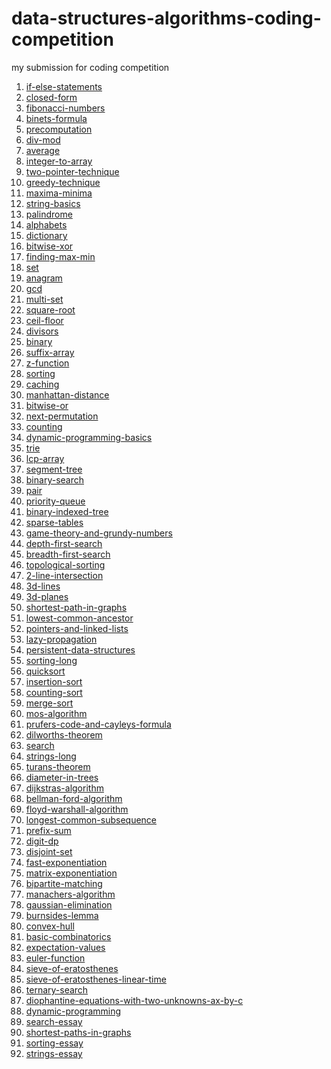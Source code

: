 # data-structures-algorithms-coding-competition
my submission for coding competition
<ol>
<li><a href="https://www.hackerrank.com/topics/if-else-statements">if-else-statements</a></li>
<li><a href="https://www.hackerrank.com/topics/closed-form">closed-form</a></li>
<li><a href="https://www.hackerrank.com/topics/fibonacci-numbers">fibonacci-numbers</a></li>
<li><a href="https://www.hackerrank.com/topics/binets-formula">binets-formula</a></li>
<li><a href="https://www.hackerrank.com/topics/precomputation">precomputation</a></li>
<li><a href="https://www.hackerrank.com/topics/div-mod">div-mod</a></li>
<li><a href="https://www.hackerrank.com/topics/average">average</a></li>
<li><a href="https://www.hackerrank.com/topics/integer-to-array">integer-to-array</a></li>
<li><a href="https://www.hackerrank.com/topics/two-pointer-technique">two-pointer-technique</a></li>
<li><a href="https://www.hackerrank.com/topics/greedy-technique">greedy-technique</a></li>
<li><a href="https://www.hackerrank.com/topics/maxima-minima">maxima-minima</a></li>
<li><a href="https://www.hackerrank.com/topics/string-basics">string-basics</a></li>
<li><a href="https://www.hackerrank.com/topics/palindrome">palindrome</a></li>
<li><a href="https://www.hackerrank.com/topics/alphabets">alphabets</a></li>
<li><a href="https://www.hackerrank.com/topics/dictionary">dictionary</a></li>
<li><a href="https://www.hackerrank.com/topics/bitwise-xor">bitwise-xor</a></li>
<li><a href="https://www.hackerrank.com/topics/finding-max-min">finding-max-min</a></li>
<li><a href="https://www.hackerrank.com/topics/set">set</a></li>
<li><a href="https://www.hackerrank.com/topics/anagram">anagram</a></li>
<li><a href="https://www.hackerrank.com/topics/gcd">gcd</a></li>
<li><a href="https://www.hackerrank.com/topics/multi-set">multi-set</a></li>
<li><a href="https://www.hackerrank.com/topics/square-root">square-root</a></li>
<li><a href="https://www.hackerrank.com/topics/ceil-floor">ceil-floor</a></li>
<li><a href="https://www.hackerrank.com/topics/divisors">divisors</a></li>
<li><a href="https://www.hackerrank.com/topics/binary">binary</a></li>
<li><a href="https://www.hackerrank.com/topics/suffix-array">suffix-array</a></li>
<li><a href="https://www.hackerrank.com/topics/z-function">z-function</a></li>
<li><a href="https://www.hackerrank.com/topics/sorting">sorting</a></li>
<li><a href="https://www.hackerrank.com/topics/caching">caching</a></li>
<li><a href="https://www.hackerrank.com/topics/manhattan-distance">manhattan-distance</a></li>
<li><a href="https://www.hackerrank.com/topics/bitwise-or">bitwise-or</a></li>
<li><a href="https://www.hackerrank.com/topics/next-permutation">next-permutation</a></li>
<li><a href="https://www.hackerrank.com/topics/counting">counting</a></li>
<li><a href="https://www.hackerrank.com/topics/dynamic-programming-basics">dynamic-programming-basics</a></li>
<li><a href="https://www.hackerrank.com/topics/trie">trie</a></li>
<li><a href="https://www.hackerrank.com/topics/lcp-array">lcp-array</a></li>
<li><a href="https://www.hackerrank.com/topics/segment-tree">segment-tree</a></li>
<li><a href="https://www.hackerrank.com/topics/binary-search">binary-search</a></li>
<li><a href="https://www.hackerrank.com/topics/pair">pair</a></li>
<li><a href="https://www.hackerrank.com/topics/priority-queue">priority-queue</a></li>
<li><a href="https://www.hackerrank.com/topics/binary-indexed-tree">binary-indexed-tree</a></li>
<li><a href="https://www.hackerrank.com/topics/sparse-tables">sparse-tables</a></li>
<li><a href="https://www.hackerrank.com/topics/game-theory-and-grundy-numbers">game-theory-and-grundy-numbers</a></li>
<li><a href="https://www.hackerrank.com/topics/depth-first-search">depth-first-search</a></li>
<li><a href="https://www.hackerrank.com/topics/breadth-first-search">breadth-first-search</a></li>
<li><a href="https://www.hackerrank.com/topics/topological-sorting">topological-sorting</a></li>
<li><a href="https://www.hackerrank.com/topics/2-line-intersection">2-line-intersection</a></li>
<li><a href="https://www.hackerrank.com/topics/3d-lines">3d-lines</a></li>
<li><a href="https://www.hackerrank.com/topics/3d-planes">3d-planes</a></li>
<li><a href="https://www.hackerrank.com/topics/shortest-path-in-graphs">shortest-path-in-graphs</a></li>
<li><a href="https://www.hackerrank.com/topics/lowest-common-ancestor">lowest-common-ancestor</a></li>
<li><a href="https://www.hackerrank.com/topics/pointers-and-linked-lists">pointers-and-linked-lists</a></li>
<li><a href="https://www.hackerrank.com/topics/lazy-propagation">lazy-propagation</a></li>
<li><a href="https://www.hackerrank.com/topics/persistent-data-structures">persistent-data-structures</a></li>
<li><a href="https://www.hackerrank.com/topics/sorting-long">sorting-long</a></li>
<li><a href="https://www.hackerrank.com/topics/quicksort">quicksort</a></li>
<li><a href="https://www.hackerrank.com/topics/insertion-sort">insertion-sort</a></li>
<li><a href="https://www.hackerrank.com/topics/counting-sort">counting-sort</a></li>
<li><a href="https://www.hackerrank.com/topics/merge-sort">merge-sort</a></li>
<li><a href="https://www.hackerrank.com/topics/mos-algorithm">mos-algorithm</a></li>
<li><a href="https://www.hackerrank.com/topics/prufers-code-and-cayleys-formula">prufers-code-and-cayleys-formula</a></li>
<li><a href="https://www.hackerrank.com/topics/dilworths-theorem">dilworths-theorem</a></li>
<li><a href="https://www.hackerrank.com/topics/search">search</a></li>
<li><a href="https://www.hackerrank.com/topics/strings-long">strings-long</a></li>
<li><a href="https://www.hackerrank.com/topics/turans-theorem">turans-theorem</a></li>
<li><a href="https://www.hackerrank.com/topics/diameter-in-trees">diameter-in-trees</a></li>
<li><a href="https://www.hackerrank.com/topics/dijkstras-algorithm">dijkstras-algorithm</a></li>
<li><a href="https://www.hackerrank.com/topics/bellman-ford-algorithm">bellman-ford-algorithm</a></li>
<li><a href="https://www.hackerrank.com/topics/floyd-warshall-algorithm">floyd-warshall-algorithm</a></li>
<li><a href="https://www.hackerrank.com/topics/longest-common-subsequence">longest-common-subsequence</a></li>
<li><a href="https://www.hackerrank.com/topics/prefix-sum">prefix-sum</a></li>
<li><a href="https://www.hackerrank.com/topics/digit-dp">digit-dp</a></li>
<li><a href="https://www.hackerrank.com/topics/disjoint-set">disjoint-set</a></li>
<li><a href="https://www.hackerrank.com/topics/fast-exponentiation">fast-exponentiation</a></li>
<li><a href="https://www.hackerrank.com/topics/matrix-exponentiation">matrix-exponentiation</a></li>
<li><a href="https://www.hackerrank.com/topics/bipartite-matching">bipartite-matching</a></li>
<li><a href="https://www.hackerrank.com/topics/manachers-algorithm">manachers-algorithm</a></li>
<li><a href="https://www.hackerrank.com/topics/gaussian-elimination">gaussian-elimination</a></li>
<li><a href="https://www.hackerrank.com/topics/burnsides-lemma">burnsides-lemma</a></li>
<li><a href="https://www.hackerrank.com/topics/convex-hull">convex-hull</a></li>
<li><a href="https://www.hackerrank.com/topics/basic-combinatorics">basic-combinatorics</a></li>
<li><a href="https://www.hackerrank.com/topics/expectation-values">expectation-values</a></li>
<li><a href="https://www.hackerrank.com/topics/euler-function">euler-function</a></li>
<li><a href="https://www.hackerrank.com/topics/sieve-of-eratosthenes">sieve-of-eratosthenes</a></li>
<li><a href="https://www.hackerrank.com/topics/sieve-of-eratosthenes-linear-time">sieve-of-eratosthenes-linear-time</a></li>
<li><a href="https://www.hackerrank.com/topics/ternary-search">ternary-search</a></li>
<li><a href="https://www.hackerrank.com/topics/diophantine-equations-with-two-unknowns-ax-by-c">diophantine-equations-with-two-unknowns-ax-by-c</a></li>
<li><a href="https://www.hackerrank.com/topics/dynamic-programming">dynamic-programming</a></li>
<li><a href="https://www.hackerrank.com/topics/search-essay">search-essay</a></li>
<li><a href="https://www.hackerrank.com/topics/shortest-paths-in-graphs">shortest-paths-in-graphs</a></li>
<li><a href="https://www.hackerrank.com/topics/sorting-essay">sorting-essay</a></li>
<li><a href="https://www.hackerrank.com/topics/strings-essay">strings-essay</a></li>
</ol>

